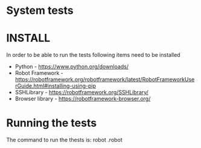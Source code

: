 # System tests

# INSTALL
In order to be able to run the tests following items need to be installed 
* Python - https://www.python.org/downloads/
* Robot Framework - https://robotframework.org/robotframework/latest/RobotFrameworkUserGuide.html#installing-using-pip
* SSHLibrary - https://robotframework.org/SSHLibrary/
* Browser library - https://robotframework-browser.org/

# Running the tests
The command to run the thests is:
    robot <name of the test>.robot